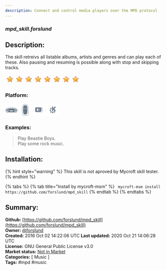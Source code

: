 ```yaml
---
description: Connect and control media players over the MPD protocol
---
```


### _mpd_skill.forslund_  
## Description:  
The skill retreivs all listable albums, artists and genres and can play each of these. Also pausing and resuming is possible along with stop and skipping tracks.  
  
![](../.gitbook/assets/star.png)![](../.gitbook/assets/star.png)![](../.gitbook/assets/star.png)![](../.gitbook/assets/star.png)![](../.gitbook/assets/star.png)![](../.gitbook/assets/star.png)![](../.gitbook/assets/star.png)![](../.gitbook/assets/star.png)  
  
### Platform:  
 ![Mark I](../.gitbook/assets/mark-1-icon.png)  ![Mark II](../.gitbook/assets/mark-2-icon.png)  ![Picroft](../.gitbook/assets/picroft-icon.png)  ![plasmoid](../.gitbook/assets/kde.png)   
### Examples:  
> Play Beastie Boys.  
> Play some rock music.  
  
## Installation:  
{% hint style="warning" %}
This skill is not aproved by Mycroft skill tester.
{% endhint %}
    
{% tabs %}
{% tab title="Install by mycroft-msm" %}
``` mycroft-msm install https://github.com/forslund/mpd_skill```
{% endtab %}
  {% endtabs %}
    
## Summary:  
**Github:** [https://github.com/forslund/mpd_skill](https://github.com/forslund/mpd_skill)  
**Owner:** [@forslund](https://github.com/forslund)  
**Created:** 2016 Oct 02 14:22:06 UTC  **Last updated:** 2020 Oct 21 14:06:28 UTC  
**License:** GNU General Public License v3.0  
**Market status:** [Not in Market](https://market.mycroft.ai/skill/)  
**Categories:** [ Music ]   
**Tags:** \#mpd \#music   
